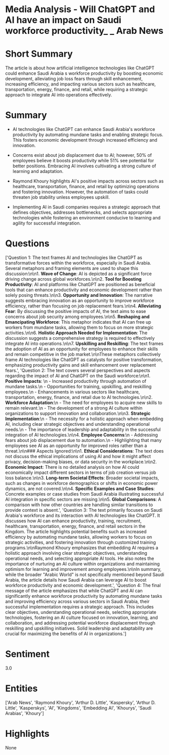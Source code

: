 # Media Analysis - Will ChatGPT and AI have an impact on Saudi workforce productivity_ _ Arab News

# Short Summary
The article is about how artificial intelligence technologies like ChatGPT could enhance Saudi Arabia s workforce productivity by boosting economic development, alleviating job loss fears through skill enhancement, increasing efficiency, and impacting various sectors such as healthcare, transportation, energy, finance, and retail, while requiring a strategic approach to integrate AI into operations effectively.

# Summary
- AI technologies like ChatGPT can enhance Saudi Arabia's workforce productivity by automating mundane tasks and enabling strategic focus. This fosters economic development through increased efficiency and innovation.
 
- Concerns exist about job displacement due to AI; however, 50% of employees believe it boosts productivity while 51% see potential for better positions. Embracing AI involves cultivating a strong culture of learning and adaptation.

- Raymond Khoury highlights AI's positive impacts across sectors such as healthcare, transportation, finance, and retail by optimizing operations and fostering innovation. However, the automation of tasks could threaten job stability unless employees upskill.

- Implementing AI in Saudi companies requires a strategic approach that defines objectives, addresses bottlenecks, and selects appropriate technologies while fostering an environment conducive to learning and agility for successful integration.

# Questions
['Question 1: The text frames AI and technologies like ChatGPT as transformative forces within the workforce, especially in Saudi Arabia. Several metaphors and framing elements are used to shape this discussion:\n\n1. **Wave of Change**: AI is depicted as a significant force driving change across global workforces.\n\n2. **Tool for Boosting Productivity**: AI and platforms like ChatGPT are positioned as beneficial tools that can enhance productivity and economic development rather than solely posing threats.\n\n3. **Opportunity and Innovation**: The narrative suggests embracing innovation as an opportunity to improve workforce efficiency, rather than focusing on job replacement fears.\n\n4. **Alleviating Fear**: By discussing the positive impacts of AI, the text aims to ease concerns about job security among employees.\n\n5. **Reshaping and Emancipating Workforce**: This metaphor indicates that AI can free up workers from mundane tasks, allowing them to focus on more strategic activities.\n\n6. **Holistic Approach Needed for Implementation**: The discussion suggests a comprehensive strategy is required to effectively integrate AI into operations.\n\n7. **Upskilling and Reskilling**: The text frames the adoption of AI as an opportunity for employees to enhance their skills and remain competitive in the job market.\n\nThese metaphors collectively frame AI technologies like ChatGPT as catalysts for positive transformation, emphasizing productivity gains and skill enhancement over replacement fears.', 'Question 2: The text covers several perspectives and aspects regarding the impact of AI and ChatGPT on the Saudi workforce:\n\n1. **Positive Impacts**: \n  - Increased productivity through automation of mundane tasks.\n  - Opportunities for training, upskilling, and reskilling employees.\n  - Enhancements in various sectors like healthcare, transportation, energy, finance, and retail due to AI technologies.\n\n2. **Workforce Adaptation**:\n  - The need for employees to acquire new skills to remain relevant.\n  - The development of a strong AI culture within organizations to support innovation and collaboration.\n\n3. **Strategic Implementation**:\n  - The necessity for a holistic approach when embedding AI, including clear strategic objectives and understanding operational needs.\n  - The importance of leadership and adaptability in the successful integration of AI technologies.\n\n4. **Employee Concerns**:\n  - Addressing fears about job displacement due to automation.\n  - Highlighting that many employees see AI as an opportunity for improved roles rather than a threat.\n\n### Aspects Ignored:\n\n1. **Ethical Considerations**: The text does not discuss the ethical implications of using AI and how it might affect privacy, decision-making biases, or data security in the workplace.\n\n2. **Economic Impact**: There is no detailed analysis on how AI could economically impact different sectors in terms of job creation versus job loss balance.\n\n3. **Long-term Societal Effects**: Broader societal impacts, such as changes in workforce demographics or shifts in economic power dynamics, are not covered.\n\n4. **Specific Examples and Case Studies**: Concrete examples or case studies from Saudi Arabia illustrating successful AI integration in specific sectors are missing.\n\n5. **Global Comparisons**: A comparison with how other countries are handling similar transitions to provide context is absent.', 'Question 3: The text primarily focuses on Saudi Arabia\'s workforce and its interaction with AI technologies like ChatGPT. It discusses how AI can enhance productivity, training, recruitment, healthcare, transportation, energy, finance, and retail sectors in the Kingdom. The article highlights potential benefits such as increased efficiency by automating mundane tasks, allowing workers to focus on strategic activities, and fostering innovation through customized training programs.\n\nRaymond Khoury emphasizes that embedding AI requires a holistic approach involving clear strategic objectives, understanding operational needs, and selecting appropriate AI tools. He also notes the importance of nurturing an AI culture within organizations and maintaining optimism for learning and improvement among employees.\n\nIn summary, while the broader "Arabic World" is not specifically mentioned beyond Saudi Arabia, the article details how Saudi Arabia can leverage AI to boost workforce productivity and economic development.', 'Question 4: The final message of the article emphasizes that while ChatGPT and AI can significantly enhance workforce productivity by automating mundane tasks and improving efficiency across various sectors in Saudi Arabia, their successful implementation requires a strategic approach. This includes clear objectives, understanding operational needs, selecting appropriate technologies, fostering an AI culture focused on innovation, learning, and collaboration, and addressing potential workforce displacement through reskilling and upskilling initiatives. Solid leadership and adaptability are crucial for maximizing the benefits of AI in organizations.']

# Sentiment
3.0

# Entities
['Arab News', 'Raymond Khoury', 'Arthur D. Little', 'Kaspersky', 'Arthur D. Little', 'Kasperskys', 'AI', 'Kingdoms', 'Embedding AI', 'Khourys', 'Saudi Arabias', 'Khoury']

# Highlights
None

